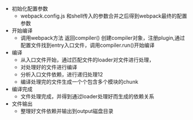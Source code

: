 - 初始化配置参数
  - webpack.config.js 和shell传入的参数合并之后得到webpack最终的配置参数
- 开始编译
  - 调用webpack方法 返回compiler() 创建compiler对象，注册plugin,通过配置文件找到entry入口文件，调用compiler.run()开始编译
- 编译
  - 从入口文件开始，通过匹配文件的loader对文件进行处理，
  - 对处理好的文件进行编译
  - 分析入口文件依赖，进行递归处理12
  - 编译处理完的文件生成一个个包含多个模块的chunk
- 编译完成
  - 文件处理完成，并得到通过loader处理好而生成的依赖关系
- 文件输出
  - 整理好文件依赖并输出到output磁盘目录